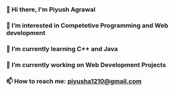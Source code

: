 ### 👋 Hi there, I'm Piyush Agrawal
### 👀 I’m interested in Competetive Programming and Web development
### 🌱 I’m currently learning C++ and Java
### 🔭 I’m currently working on Web Development Projects
### 📫 How to reach me: piyusha1210@gmail.com

<!--
**Piyusha1210/piyusha1210** is a ✨ _special_ ✨ repository because its `README.md` (this file) appears on your GitHub profile.

Here are some ideas to get you started:

- 🔭 I’m currently working on Web Development Projects
- 🌱 I’m currently learning C++ and Java
- 👯 I’m looking to collaborate on ...
- 🤔 I’m looking for help with ...
- 💬 Ask me about ...
- 📫 How to reach me: ...
- 😄 Pronouns: ...
- ⚡ Fun fact: ...
-->
